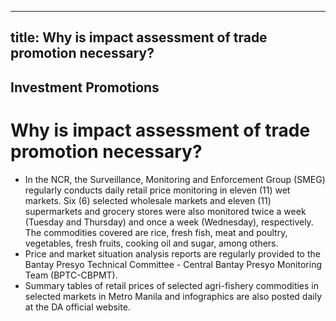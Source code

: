 --- 
 title: Why is impact assessment of trade promotion necessary?
 ---

## Investment Promotions

# Why is impact assessment of trade promotion necessary?


 - In the NCR, the Surveillance, Monitoring and Enforcement Group (SMEG) regularly conducts daily retail price monitoring in eleven (11) wet markets.  Six (6) selected wholesale markets and eleven (11) supermarkets and grocery stores were also monitored twice a week (Tuesday and Thursday) and once a week (Wednesday), respectively.  The commodities covered are rice, fresh fish, meat and poultry, vegetables, fresh fruits, cooking oil and sugar, among others. 
 - Price and market situation analysis reports are regularly provided to the Bantay Presyo Technical Committee - Central Bantay Presyo Monitoring Team (BPTC-CBPMT).
 - Summary tables of retail prices of selected agri-fishery commodities in selected markets in Metro Manila and infographics are also posted daily at the DA official website.

